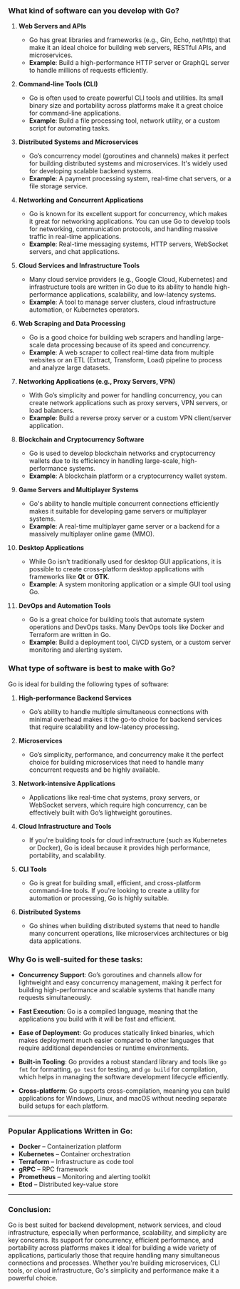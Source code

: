 ### What kind of software can you develop with Go?

1. **Web Servers and APIs**

   * Go has great libraries and frameworks (e.g., Gin, Echo, net/http) that make it an ideal choice for building web servers, RESTful APIs, and microservices.
   * **Example**: Build a high-performance HTTP server or GraphQL server to handle millions of requests efficiently.

2. **Command-line Tools (CLI)**

   * Go is often used to create powerful CLI tools and utilities. Its small binary size and portability across platforms make it a great choice for command-line applications.
   * **Example**: Build a file processing tool, network utility, or a custom script for automating tasks.

3. **Distributed Systems and Microservices**

   * Go’s concurrency model (goroutines and channels) makes it perfect for building distributed systems and microservices. It's widely used for developing scalable backend systems.
   * **Example**: A payment processing system, real-time chat servers, or a file storage service.

4. **Networking and Concurrent Applications**

   * Go is known for its excellent support for concurrency, which makes it great for networking applications. You can use Go to develop tools for networking, communication protocols, and handling massive traffic in real-time applications.
   * **Example**: Real-time messaging systems, HTTP servers, WebSocket servers, and chat applications.

5. **Cloud Services and Infrastructure Tools**

   * Many cloud service providers (e.g., Google Cloud, Kubernetes) and infrastructure tools are written in Go due to its ability to handle high-performance applications, scalability, and low-latency systems.
   * **Example**: A tool to manage server clusters, cloud infrastructure automation, or Kubernetes operators.

6. **Web Scraping and Data Processing**

   * Go is a good choice for building web scrapers and handling large-scale data processing because of its speed and concurrency.
   * **Example**: A web scraper to collect real-time data from multiple websites or an ETL (Extract, Transform, Load) pipeline to process and analyze large datasets.

7. **Networking Applications (e.g., Proxy Servers, VPN)**

   * With Go’s simplicity and power for handling concurrency, you can create network applications such as proxy servers, VPN servers, or load balancers.
   * **Example**: Build a reverse proxy server or a custom VPN client/server application.

8. **Blockchain and Cryptocurrency Software**

   * Go is used to develop blockchain networks and cryptocurrency wallets due to its efficiency in handling large-scale, high-performance systems.
   * **Example**: A blockchain platform or a cryptocurrency wallet system.

9. **Game Servers and Multiplayer Systems**

   * Go's ability to handle multiple concurrent connections efficiently makes it suitable for developing game servers or multiplayer systems.
   * **Example**: A real-time multiplayer game server or a backend for a massively multiplayer online game (MMO).

10. **Desktop Applications**

    * While Go isn't traditionally used for desktop GUI applications, it is possible to create cross-platform desktop applications with frameworks like **Qt** or **GTK**.
    * **Example**: A system monitoring application or a simple GUI tool using Go.

11. **DevOps and Automation Tools**

    * Go is a great choice for building tools that automate system operations and DevOps tasks. Many DevOps tools like Docker and Terraform are written in Go.
    * **Example**: Build a deployment tool, CI/CD system, or a custom server monitoring and alerting system.

### What type of software is best to make with Go?

Go is ideal for building the following types of software:

1. **High-performance Backend Services**

   * Go’s ability to handle multiple simultaneous connections with minimal overhead makes it the go-to choice for backend services that require scalability and low-latency processing.

2. **Microservices**

   * Go’s simplicity, performance, and concurrency make it the perfect choice for building microservices that need to handle many concurrent requests and be highly available.

3. **Network-intensive Applications**

   * Applications like real-time chat systems, proxy servers, or WebSocket servers, which require high concurrency, can be effectively built with Go’s lightweight goroutines.

4. **Cloud Infrastructure and Tools**

   * If you're building tools for cloud infrastructure (such as Kubernetes or Docker), Go is ideal because it provides high performance, portability, and scalability.

5. **CLI Tools**

   * Go is great for building small, efficient, and cross-platform command-line tools. If you're looking to create a utility for automation or processing, Go is highly suitable.

6. **Distributed Systems**

   * Go shines when building distributed systems that need to handle many concurrent operations, like microservices architectures or big data applications.

### Why Go is well-suited for these tasks:

* **Concurrency Support**: Go’s goroutines and channels allow for lightweight and easy concurrency management, making it perfect for building high-performance and scalable systems that handle many requests simultaneously.

* **Fast Execution**: Go is a compiled language, meaning that the applications you build with it will be fast and efficient.

* **Ease of Deployment**: Go produces statically linked binaries, which makes deployment much easier compared to other languages that require additional dependencies or runtime environments.

* **Built-in Tooling**: Go provides a robust standard library and tools like `go fmt` for formatting, `go test` for testing, and `go build` for compilation, which helps in managing the software development lifecycle efficiently.

* **Cross-platform**: Go supports cross-compilation, meaning you can build applications for Windows, Linux, and macOS without needing separate build setups for each platform.

---

### Popular Applications Written in Go:

* **Docker** – Containerization platform
* **Kubernetes** – Container orchestration
* **Terraform** – Infrastructure as code tool
* **gRPC** – RPC framework
* **Prometheus** – Monitoring and alerting toolkit
* **Etcd** – Distributed key-value store

---

### Conclusion:

Go is best suited for backend development, network services, and cloud infrastructure, especially when performance, scalability, and simplicity are key concerns. Its support for concurrency, efficient performance, and portability across platforms makes it ideal for building a wide variety of applications, particularly those that require handling many simultaneous connections and processes. Whether you're building microservices, CLI tools, or cloud infrastructure, Go's simplicity and performance make it a powerful choice.

